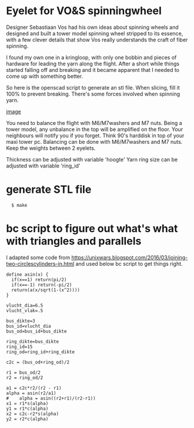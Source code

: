 # Eyelet for VO&S spinningwheel

Designer Sebastiaan Vos had his own ideas about spinning wheels and designed
and built a tower model spinning wheel stripped to its essence, with a few
clever details that show Vos really understands the craft of fiber spinning.

I found my own one in a kringloop, with only one bobbin and pieces of hardware
for leading the yarn along the flight. After a short while things started
falling off and breaking and it became apparent that I needed to come up with
something better.

So here is the openscad script to generate an stl file. When slicing, fill it
100% to prevent breaking. There's some forces involved when spinning yarn.

[image](preview.png)

You need to balance the flight with M6/M7washers and M7 nuts. Being a tower
model, any unbalance in the top will be amplified on the floor. Your neighbours
will notify you if you forget.  Think 90's harddisk in top of your maxi tower
pc.  Balancing can be done with M6/M7washers and M7 nuts. Keep the weights
between 2 eyelets.

Thickness can be adjusted with variable 'hoogte'
Yarn ring size can be adjusted with variable 'ring_id'

# generate STL file

```
  $ make
```

# bc script to figure out what's what with triangles and parallels

I adapted some code from https://unixwars.blogspot.com/2016/03/joining-two-circlescylinders-in.html
and used below bc script to get things right.

```bc
define asin(x) {
  if(x==1) return(pi/2)
  if(x==-1) return(-pi/2)
  return(a(x/sqrt(1-(x^2))))
}

vlucht_dia=6.5
vlucht_vlak=.5

bus_dikte=3
bus_id=vlucht_dia
bus_od=bus_id+bus_dikte

ring_dikte=bus_dikte
ring_id=15
ring_od=ring_id+ring_dikte

c2c = (bus_od+ring_od)/2

r1 = bus_od/2
r2 = ring_od/2

a1 = c2c*r2/(r2 - r1)
alpha = asin(r2/a1)
#    alpha = asin((r2+r1)/(r2-r1))
x1 = r1*s(alpha)
y1 = r1*c(alpha)
x2 = c2c-r2*s(alpha)
y2 = r2*c(alpha)
```
